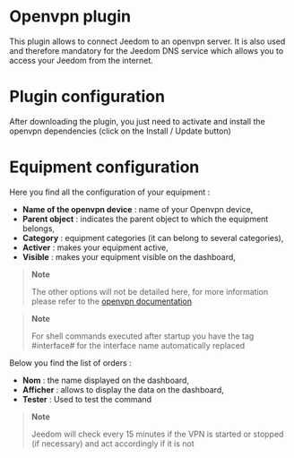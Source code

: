 # Openvpn plugin

This plugin allows to connect Jeedom to an openvpn server. It is also used and therefore mandatory for the Jeedom DNS service which allows you to access your Jeedom from the internet.

# Plugin configuration

After downloading the plugin, you just need to activate and install the openvpn dependencies (click on the Install / Update button)

# Equipment configuration

Here you find all the configuration of your equipment :

-   **Name of the openvpn device** : name of your Openvpn device,
-   **Parent object** : indicates the parent object to which the equipment belongs,
-   **Category** : equipment categories (it can belong to several categories),
-   **Activer** : makes your equipment active,
-   **Visible** : makes your equipment visible on the dashboard,

> **Note**
>
> The other options will not be detailed here, for more information please refer to the [openvpn documentation](https://openvpn.net/index.php/open-source/documentation.html)

> **Note**
>
> For shell commands executed after startup you have the tag #interface# for the interface name automatically replaced

Below you find the list of orders :

-   **Nom** : the name displayed on the dashboard,
-   **Afficher** : allows to display the data on the dashboard,
-   **Tester** : Used to test the command

> **Note**
>
> Jeedom will check every 15 minutes if the VPN is started or stopped (if necessary) and act accordingly if it is not
